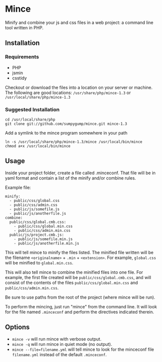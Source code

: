 # Mince

Minify and combine your js and css files in a web project: a command line tool written in PHP.

## Installation

### Requirements
 - PHP
 - jsmin
 - csstidy

Checkout or download the files into a location on your server or machine. The
following are good locations: `/usr/share/php/mince-1.3` or
`/usr/local/share/php/mince-1.3`

### Suggested Installation

    cd /usr/local/share/php
    git clone git://github.com/sumpygump/mince.git mince-1.3

Add a symlink to the mince program somewhere in your path

    ln -s /usr/local/share/php/mince-1.3/mince /usr/local/bin/mince
    chmod a+x /usr/local/bin/mince

## Usage

Inside your project folder, create a file called .minceconf. That file will be
in yaml format and contain a list of the minify and/or combine rules.

Example file:

    minify:
      - public/css/global.css
      - public/css/admin.css
      - public/js/somefile.js
      - public/js/anotherfile.js
    combine:
      public/css/global.cmb.css:
        - public/css/global.min.css
        - public/css/admin.min.css
      public/js/project.cmb.js:
        - public/js/somefile.min.js
        - public/js/anotherfile.min.js

This will tell mince to minify the files listed. The minified file written will
be the filename `<originalname>` + `.min` + `<extension>`. For example,
`global.css` will be minified to `global.min.css`.

This will also tell mince to combine the minified files into one file. For
example, the first file created will be `public/css/global.cmb.css`, and will
consist of the contents of the files `public/css/global.min.css` and
`public/css/admin.min.css`.

Be sure to use paths from the root of the project (where mince will be run).

To perform the mincing, just run "mince" from the command line. It will look
for the file named `.minceconf` and perform the directives indicated therein.

## Options

 - `mince -v` will run mince with verbose output.
 - `mince -q` will run mince in quiet mode (no output).
 - `mince --file=filename.yml` will tell mince to look for the minceconf file
   `filename.yml` instead of the default `.minceconf`.
